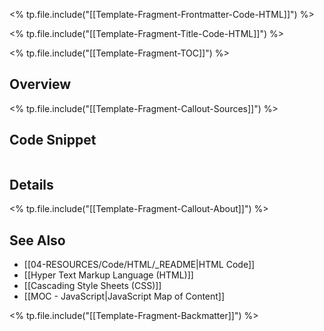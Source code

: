 <% tp.file.include("[[Template-Fragment-Frontmatter-Code-HTML]]") %>

<% tp.file.include("[[Template-Fragment-Title-Code-HTML]]") %>

<% tp.file.include("[[Template-Fragment-TOC]]") %>

## Overview

<% tp.file.include("[[Template-Fragment-Callout-Sources]]") %>

## Code Snippet

```html

```

## Details

<% tp.file.include("[[Template-Fragment-Callout-About]]") %>

## See Also

- [[04-RESOURCES/Code/HTML/_README|HTML Code]]
- [[Hyper Text Markup Language (HTML)]]
- [[Cascading Style Sheets (CSS)]]
- [[MOC - JavaScript|JavaScript Map of Content]]


<% tp.file.include("[[Template-Fragment-Backmatter]]") %>